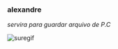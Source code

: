 ### alexandre 


_servira para guardar arquivo de P.C_


![suregif](https://media1.tenor.com/m/GA-xYsUZWHAAAAAC/minions.gif)
